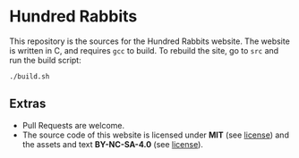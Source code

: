 # Hundred Rabbits

This repository is the sources for the Hundred Rabbits website. The website is written in C, and requires `gcc` to build. To rebuild the site, go to `src` and run the build script:

```
./build.sh
```

## Extras

- Pull Requests are welcome.
- The source code of this website is licensed under **MIT** (see [license](LICENSE.mit.md)) and the assets and text **BY-NC-SA-4.0** (see [license](LICENSE.by-nc-sa-4.0.md)).
